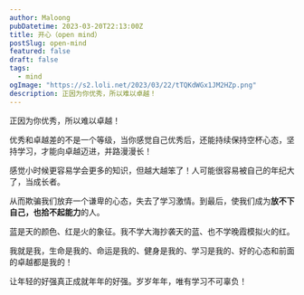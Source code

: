 ```yaml
---
author: Maloong
pubDatetime: 2023-03-20T22:13:00Z
title: 开心（open mind）
postSlug: open-mind
featured: false
draft: false
tags:
  - mind
ogImage: "https://s2.loli.net/2023/03/22/tTQKdWGx1JM2HZp.png"
description: 正因为你优秀，所以难以卓越！
---
```


正因为你优秀，所以难以卓越！

优秀和卓越差的不是一个等级，当你感觉自己优秀后，还能持续保持空杯心态，坚持学习，才能向卓越迈进，并路漫漫长！

感觉小时候更容易学会更多的知识，但越大越笨了！人可能很容易被自己的年纪大了，当成长者。

从而欺骗我们放弃一个谦卑的心态，失去了学习激情。到最后，使我们成为**放不下自己，也拾不起能力**的人。

蓝是天的颜色、红是火的象征。我不学大海抄袭天的蓝、也不学晚霞模拟火的红。

我就是我，生命是我的、命运是我的、健身是我的、学习是我的、好的心态和前面的卓越都是我的！

让年轻的好强真正成就年年的好强。岁岁年年，唯有学习不可辜负！
